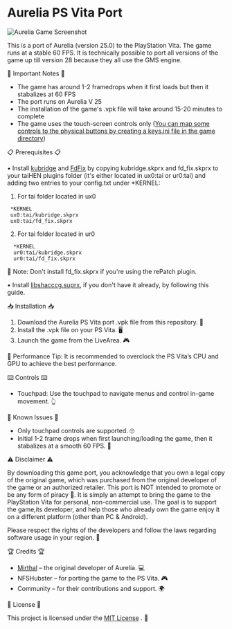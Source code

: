 # Aurelia PS Vita Port

![Aurelia Game Screenshot](https://cdn.discordapp.com/attachments/1300402299356844053/1348408447489671329/23c97b2138f446f20b9e24f8faec56b766cb_1232xr706_Q100_1.jpg?ex=67da8f7a&is=67d93dfa&hm=79733281193c71961aacdd0faddc1b61ee7b1110fbca1a70e41995f1419ab42e&)


This is a port of Aurelia (version 25.0) to the PlayStation Vita. The game runs at a stable 60 FPS. It is technically possible to port all versions of the game up till version 28 because they all use the GMS engine.

📝 Important Notes 📝

- The game has around 1-2 framedrops when it first loads but then it stabalizes at 60 FPS
- The port runs on Aurelia V 25
- The installation of the game's .vpk file will take around 15-20 minutes to complete
- The game uses the touch-screen controls only ([You can map some controls to the physical buttons by creating a keys.ini file in the game directory](https://gist.github.com/CatoTheYounger97/ce19685d349d913f9a2f097464453c97))


📋 Prerequisites 📋 

• Install [kubridge](https://github.com/TheOfficialFloW/kubridge/releases/) and [FdFix](https://github.com/TheOfficialFloW/FdFix/releases/) by copying kubridge.skprx and fd_fix.skprx to your taiHEN plugins folder (it's either located in ux0:tai or ur0:tai) and adding two entries to your config.txt under *KERNEL:
1) For tai folder located in ux0
 ```plaintext
  *KERNEL
  ux0:tai/kubridge.skprx
  ux0:tai/fd_fix.skprx
```
2) For tai folder located in ur0
```plaintext
  *KERNEL
  ur0:tai/kubridge.skprx
  ur0:tai/fd_fix.skprx
```
📜 Note: Don't install fd_fix.skprx if you're using the rePatch plugin.

• Install [libshacccg.suprx](https://samilops2.gitbook.io/vita-troubleshooting-guide/shader-compiler/extract-libshacccg.suprx), if you don't have it already, by following this guide.

📥 Installation 📥

1) Download the Aurelia PS Vita port .vpk file from this repository. 🔽
2) Install the .vpk file on your PS Vita. 🖥️
3) Launch the game from the LiveArea. 🎮


📜 Performance Tip: It is recommended to overclock the PS Vita’s CPU and GPU to achieve the best performance.


⌨️ Controls ⌨️

- Touchpad: Use the touchpad to navigate menus and control in-game movement. 👆


🐞 Known Issues 🐞

- Only touchpad controls are supported. 🙄
- Initial 1-2 frame drops when first launching/loading the game, then it stabalizes at a smooth 60 FPS. 🚀


⚠️ Disclaimer ⚠️

By downloading this game port, you acknowledge that you own a legal copy of the original game, which was purchased from the original developer of the game or an authorized retailer. This port is NOT intended to promote or be any form of piracy 🚫. It is simply an attempt to bring the game to the PlayStation Vita for personal, non-commercial use. The goal is to support the game,its developer, and help those who already own the game enjoy it on a different platform (other than PC & Android).

Please respect the rights of the developers and follow the laws regarding software usage in your region. 📜


🏆 Credits 🏆

- [Mirthal](https://www.mirthal.com/) – the original developer of Aurelia. 💻
- NFSHubster – for porting the game to the PS Vita. 🎮
- Community – for their contributions and support. 🌍


📜 License 📜

This project is licensed under the [MIT License](https://opensource.org/licenses/MIT)
. 📑


